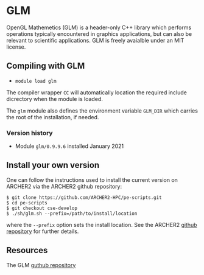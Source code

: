 # GLM

OpenGL Mathemetics (GLM) is a header-only C++ library which performs
operations typically encountered in graphics applications, but can
also be relevant to scientific applications. GLM is freely avaialble
under an MIT license.


## Compiling with GLM

- `module load glm`

The compiler wrapper `CC` will automatically location the required
include dicrectory when the module is loaded.

The `glm` module also defines the environment variable `GLM_DIR`
which carries the root of the installation, if needed.


### Version history

- Module `glm/0.9.9.6` installed January 2021


## Install your own version

One can follow the instructions used to install the current version
on ARCHER2 via the ARCHER2 github repository:
```
$ git clone https://github.com/ARCHER2-HPC/pe-scripts.git
$ cd pe-scripts
$ git checkout cse-develop
$ ./sh/glm.sh --prefix=/path/to/install/location
```
where the `--prefix` option sets the install location. See the ARCHER2
[github repository][1] for further details.

[1]: https://github.com/ARCHER2-HPC/pe-scripts/tree/cse-develop



## Resources

The GLM [guthub repository](https://github.com/g-truc/glm)
